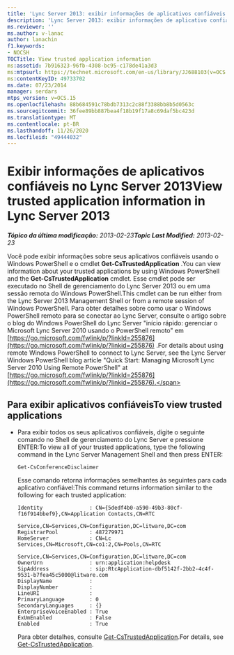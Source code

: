 ```yaml
---
title: 'Lync Server 2013: exibir informações de aplicativos confiáveis'
description: 'Lync Server 2013: exibir informações de aplicativo confiável.'
ms.reviewer: ''
ms.author: v-lanac
author: lanachin
f1.keywords:
- NOCSH
TOCTitle: View trusted application information
ms:assetid: 7b916323-96fb-4308-bc95-c178de41a3d3
ms:mtpsurl: https://technet.microsoft.com/en-us/library/JJ688103(v=OCS.15)
ms:contentKeyID: 49733702
ms.date: 07/23/2014
manager: serdars
mtps_version: v=OCS.15
ms.openlocfilehash: 88b684591c78bdb7313c2c88f3388bb8b5d0563c
ms.sourcegitcommit: 36fee89bb887bea4f18b19f17a8c69daf5bc423d
ms.translationtype: MT
ms.contentlocale: pt-BR
ms.lasthandoff: 11/26/2020
ms.locfileid: "49444032"
---
```

# <a name="view-trusted-application-information-in-lync-server-2013"></a><span data-ttu-id="6484c-103">Exibir informações de aplicativos confiáveis no Lync Server 2013</span><span class="sxs-lookup"><span data-stu-id="6484c-103">View trusted application information in Lync Server 2013</span></span>

<div data-xmlns="http://www.w3.org/1999/xhtml">

<div class="topic" data-xmlns="http://www.w3.org/1999/xhtml" data-msxsl="urn:schemas-microsoft-com:xslt" data-cs="https://msdn.microsoft.com/">

<div data-asp="https://msdn2.microsoft.com/asp">



</div>

<div id="mainSection">

<div id="mainBody"><span data-ttu-id="6484c-104">

<span> </span></span><span class="sxs-lookup"><span data-stu-id="6484c-104">

<span> </span></span></span>

<span data-ttu-id="6484c-105">_**Tópico da última modificação:** 2013-02-23_</span><span class="sxs-lookup"><span data-stu-id="6484c-105">_**Topic Last Modified:** 2013-02-23_</span></span>

<span data-ttu-id="6484c-106">Você pode exibir informações sobre seus aplicativos confiáveis usando o Windows PowerShell e o cmdlet **Get-CsTrustedApplication** .</span><span class="sxs-lookup"><span data-stu-id="6484c-106">You can view information about your trusted applications by using Windows PowerShell and the **Get-CsTrustedApplication** cmdlet.</span></span> <span data-ttu-id="6484c-107">Esse cmdlet pode ser executado no Shell de gerenciamento do Lync Server 2013 ou em uma sessão remota do Windows PowerShell.</span><span class="sxs-lookup"><span data-stu-id="6484c-107">This cmdlet can be run either from the Lync Server 2013 Management Shell or from a remote session of Windows PowerShell.</span></span> <span data-ttu-id="6484c-108">Para obter detalhes sobre como usar o Windows PowerShell remoto para se conectar ao Lync Server, consulte o artigo sobre o blog do Windows PowerShell do Lync Server "início rápido: gerenciar o Microsoft Lync Server 2010 usando o PowerShell remoto" em [https://go.microsoft.com/fwlink/p/?linkId=255876](https://go.microsoft.com/fwlink/p/?linkid=255876) .</span><span class="sxs-lookup"><span data-stu-id="6484c-108">For details about using remote Windows PowerShell to connect to Lync Server, see the Lync Server Windows PowerShell blog article "Quick Start: Managing Microsoft Lync Server 2010 Using Remote PowerShell" at [https://go.microsoft.com/fwlink/p/?linkId=255876](https://go.microsoft.com/fwlink/p/?linkid=255876).</span></span>

<div>

## <a name="to-view-trusted-applications"></a><span data-ttu-id="6484c-109">Para exibir aplicativos confiáveis</span><span class="sxs-lookup"><span data-stu-id="6484c-109">To view trusted applications</span></span>

  - <span data-ttu-id="6484c-110">Para exibir todos os seus aplicativos confiáveis, digite o seguinte comando no Shell de gerenciamento do Lync Server e pressione ENTER:</span><span class="sxs-lookup"><span data-stu-id="6484c-110">To view all of your trusted applications, type the following command in the Lync Server Management Shell and then press ENTER:</span></span>
    
        Get-CsConferenceDisclaimer
    
    <span data-ttu-id="6484c-111">Esse comando retorna informações semelhantes às seguintes para cada aplicativo confiável:</span><span class="sxs-lookup"><span data-stu-id="6484c-111">This command returns information similar to the following for each trusted application:</span></span>
    
        Identity               : CN={5dedf4b0-a590-49b3-80cf-f16f914bbef9},CN=Application Contacts,CN=RTC
                                 Service,CN=Services,CN=Configuration,DC=litware,DC=com
        RegistrarPool          : 487279971
        HomeServer             : CN=Lc Services,CN=Microsoft,CN=co1:2,CN=Pools,CN=RTC
                                 Service,CN=Services,CN=Configuration,DC=litware,DC=com
        OwnerUrn               : urn:application:helpdesk
        SipAddress             : sip:RtcApplication-dbf5142f-2bb2-4c4f-9531-b7fea45c5000@litware.com
        DisplayName            :
        DisplayNumber          :
        LineURI                :
        PrimaryLanguage        : 0
        SecondaryLanguages     : {}
        EnterpriseVoiceEnabled : True
        ExUmEnabled            : False
        Enabled                : True
    
    <span data-ttu-id="6484c-112">Para obter detalhes, consulte [Get-CsTrustedApplication](https://docs.microsoft.com/powershell/module/skype/Get-CsTrustedApplication).</span><span class="sxs-lookup"><span data-stu-id="6484c-112">For details, see [Get-CsTrustedApplication](https://docs.microsoft.com/powershell/module/skype/Get-CsTrustedApplication).</span></span>

<span data-ttu-id="6484c-113"></div>

</div>

<span> </span>

</div>

</div>

</span><span class="sxs-lookup"><span data-stu-id="6484c-113"></div>

</div>

<span> </span>

</div>

</div>

</span></span></div>

